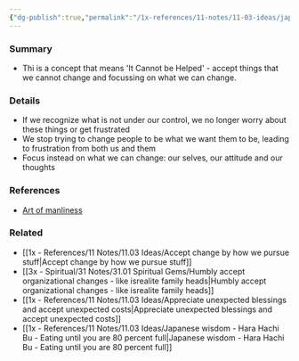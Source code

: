 ```yaml
---
{"dg-publish":true,"permalink":"/1x-references/11-notes/11-03-ideas/japanese-wisdom-shikata-ga-nai-accepting-what-you-cannot-change/","title":"Japanese wisdom - Shikata Ga Nai - Accepting what you cannot change","noteIcon":""}
---
```



### Summary
- Thi is a concept that means 'It Cannot be Helped' - accept things that we cannot change and focussing on what we can change.

### Details
- If we recognize what is not under our control, we no longer worry about these things or get frustrated
- We stop trying to change people to be what we want them to be, leading to frustration from both us and them
- Focus instead on what we can change: our selves, our attitude and our thoughts

### References
- [Art of manliness](https://www.artofmanliness.com/character/advice/7-japanese-concepts-that-can-improve-your-life/)

### Related
- [[1x - References/11 Notes/11.03 Ideas/Accept change by how we pursue stuff\|Accept change by how we pursue stuff]]
- [[3x - Spiritual/31 Notes/31.01 Spiritual Gems/Humbly accept organizational changes - like isrealite family heads\|Humbly accept organizational changes - like isrealite family heads]]
- [[1x - References/11 Notes/11.03 Ideas/Appreciate unexpected blessings and accept unexpected costs\|Appreciate unexpected blessings and accept unexpected costs]]
- [[1x - References/11 Notes/11.03 Ideas/Japanese wisdom - Hara Hachi Bu - Eating until you are 80 percent full\|Japanese wisdom - Hara Hachi Bu - Eating until you are 80 percent full]]